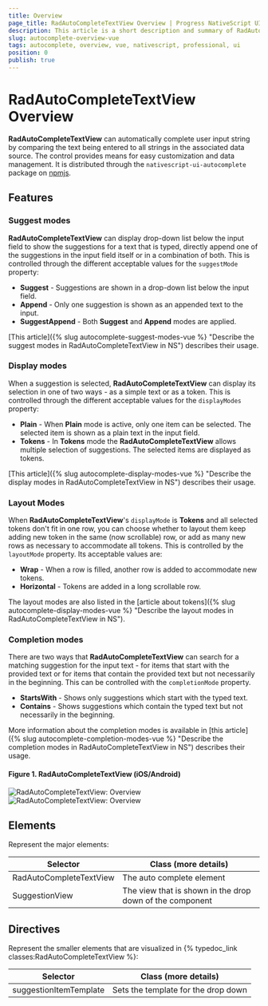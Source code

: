 ```yaml
---
title: Overview
page_title: RadAutoCompleteTextView Overview | Progress NativeScript UI Documentation
description: This article is a short description and summary of RadAutoCompleteTextView's features and their usage with Vue.
slug: autocomplete-overview-vue
tags: autocomplete, overview, vue, nativescript, professional, ui
position: 0
publish: true
---
```


# RadAutoCompleteTextView Overview

**RadAutoCompleteTextView** can automatically complete user input string by comparing the text being entered to all strings in the associated data source. The control provides means for easy customization and data management. It is distributed through the `nativescript-ui-autocomplete` package on [npmjs](https://www.npmjs.com/package/nativescript-ui-autocomplete).

## Features
### Suggest modes
**RadAutoCompleteTextView** can display drop-down list below the input field to show the suggestions for a text that is typed, directly append one of the suggestions in the input field itself or in a combination of both. This is controlled through the different acceptable values for the `suggestMode` property:

* **Suggest** - Suggestions are shown in a drop-down list below the input field.
* **Append** - Only one suggestion is shown as an appended text to the input.
* **SuggestAppend** - Both **Suggest** and **Append** modes are applied.

[This article]({% slug autocomplete-suggest-modes-vue %} "Describe the suggest modes in RadAutoCompleteTextView in NS") describes their usage.

### Display modes
When a suggestion is selected, **RadAutoCompleteTextView** can display its selection in one of two ways - as a simple text or as a token. This is controlled through the different acceptable values for the `displayModes` property:

* **Plain** - When **Plain** mode is active, only one item can be selected. The selected item is shown as a plain text in the input field.
* **Tokens** - In **Tokens** mode the **RadAutoCompleteTextView** allows multiple selection of suggestions. The selected items are displayed as tokens.

[This article]({% slug autocomplete-display-modes-vue %} "Describe the display modes in RadAutoCompleteTextView in NS") describes their usage.

### Layout Modes
When **RadAutoCompleteTextView**'s `displayMode` is **Tokens** and all selected tokens don't fit in one row, you can choose whether to layout them keep adding new token in the same (now scrollable) row, or add as many new rows as necessary to accommodate all tokens. This is controlled by the `layoutMode` property. Its acceptable values are:

* **Wrap** - When a row is filled, another row is added to accommodate new tokens.
* **Horizontal** - Tokens are added in a long scrollable row.

The layout modes are also listed in the [article about tokens]({% slug autocomplete-display-modes-vue %} "Describe the layout modes in RadAutoCompleteTextView in NS").

### Completion modes
There are two ways that **RadAutoCompleteTextView** can search for a matching suggestion for the input text - for items that start with the provided text or for items that contain the provided text but not necessarily in the beginning. This can be controlled with the `completionMode` property.

* **StartsWith** - Shows only suggestions which start with the typed text.
* **Contains** - Shows suggestions which contain the typed text but not necessarily in the beginning.

More information about the completion modes is available in [this article]({% slug autocomplete-completion-modes-vue %} "Describe the completion modes in RadAutoCompleteTextView in NS") describes their usage.

#### Figure 1. RadAutoCompleteTextView (iOS/Android)
![RadAutoCompleteTextView: Overview](../../../ui/img/ns_ui/autocomplete-overview-ios.png "RadAutoCompleteTextView in iOS") ![RadAutoCompleteTextView: Overview](../../../ui/img/ns_ui/autocomplete-overview-android.png "RadAutoCompleteTextView in Android")


## Elements
Represent the major elements:

| Selector          | Class (more details)                                  |
|-------------------|-------------------------------------------------------|
| RadAutoCompleteTextView | The auto complete element |
| SuggestionView | The view that is shown in the drop down of the component |


## Directives
Represent the smaller elements that are visualized in {% typedoc_link classes:RadAutoCompleteTextView %}:

| Selector          | Class (more details)                                  |
|-------------------|-------------------------------------------------------|
| suggestionItemTemplate | Sets the template for the drop down |
